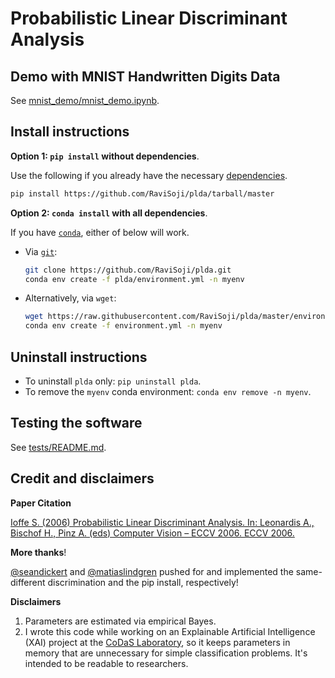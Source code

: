 # Probabilistic Linear Discriminant Analysis

## Demo with MNIST Handwritten Digits Data

See [mnist_demo/mnist_demo.ipynb](./mnist_demo/mnist_demo.ipynb).

## Install instructions

__Option 1: `pip install` without dependencies__.

Use the following if you already have the necessary 
 [dependencies](./environment.yml).

```bash
pip install https://github.com/RaviSoji/plda/tarball/master
```

__Option 2: `conda install` with all dependencies__.

If you have [`conda`](https://github.com/conda/conda), 
 either of below will work.

- Via [`git`](https://git-scm.com/downloads):

    ```bash
    git clone https://github.com/RaviSoji/plda.git
    conda env create -f plda/environment.yml -n myenv
    ```

- Alternatively, via `wget`:

    ```bash
    wget https://raw.githubusercontent.com/RaviSoji/plda/master/environment.yml
    conda env create -f environment.yml -n myenv
    ```

## Uninstall instructions

- To uninstall `plda` only: `pip uninstall plda`.
- To remove the `myenv` conda environment: `conda env remove -n myenv`.

## Testing the software

See [tests/README.md](./tests/README.md).

## Credit and disclaimers

__Paper Citation__

[Ioffe S. (2006) Probabilistic Linear Discriminant Analysis. 
 In: Leonardis A., Bischof H., Pinz A. (eds) Computer Vision – ECCV 2006. 
 ECCV 2006.](ioffe2006plda.pdf)

__More thanks__!

[@seandickert](https://github.com/seandickert) and 
 [@matiaslindgren](https://github.com/matiaslindgren) pushed for and 
 implemented the same-different discrimination and the pip install, 
 respectively!

__Disclaimers__

1. Parameters are estimated via empirical Bayes.
2. I wrote this code while working on an Explainable Artificial Intelligence 
    (XAI) project at the 
    [CoDaS Laboratory](http://shaftolab.com/people.html), 
    so it keeps parameters in memory that are unnecessary for simple 
    classification problems.
   It's intended to be readable to researchers.
